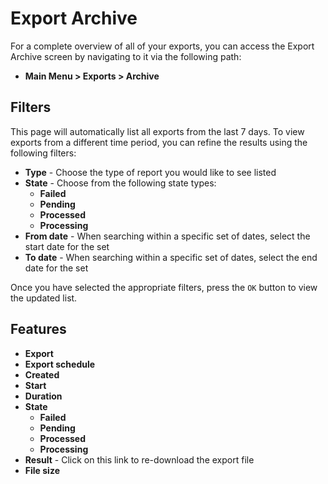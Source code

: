 # Export Archive

For a complete overview of all of your exports, you can access the Export Archive screen by navigating to it via the following path:

* **Main Menu &gt; Exports &gt; Archive**

## Filters

This page will automatically list all exports from the last 7 days. To view exports from a different time period, you can refine the results using the following filters:

* **Type** - Choose the type of report you would like to see listed
* **State** - Choose from the following state types:
  * **Failed**
  * **Pending**
  * **Processed**
  * **Processing**
* **From date** - When searching within a specific set of dates, select the start date for the set
* **To date** - When searching within a specific set of dates, select the end date for the set

Once you have selected the appropriate filters, press the `OK` button to view the updated list. 

## Features

* **Export** 
* **Export schedule**
* **Created** 
* **Start** 
* **Duration**
* **State** 
  * **Failed**
  * **Pending**
  * **Processed**
  * **Processing**
* **Result** - Click on this link to re-download the export file
* **File size** 

 





